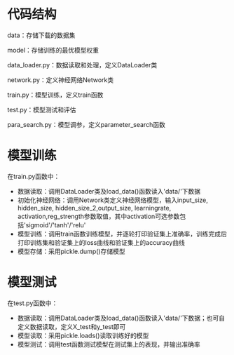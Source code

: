 # 代码结构

data：存储下载的数据集

model：存储训练的最优模型权重

data_loader.py：数据读取和处理，定义DataLoader类

network.py：定义神经网络Network类

train.py：模型训练，定义train函数

test.py：模型测试和评估

para_search.py：模型调参，定义parameter_search函数

# 模型训练

在train.py函数中：

- 数据读取：调用DataLoader类及load_data()函数读入'data/'下数据
- 初始化神经网络：调用Network类定义神经网络模型，输入input_size, hidden_size, hidden_size_2,output_size, learningrate, activation,reg_strength参数取值，其中activation可选参数包括'sigmoid'/'tanh'/'relu'
- 模型训练：调用train函数训练模型，并逐轮打印验证集上准确率，训练完成后打印训练集和验证集上的loss曲线和验证集上的accuracy曲线
- 模型存储：采用pickle.dump()存储模型

# 模型测试

在test.py函数中：

- 数据读取：调用DataLoader类及load_data()函数读入'data/'下数据；也可自定义数据读取，定义X_test和y_test即可
- 模型读取：采用pickle.loads()读取训练好的模型
- 模型测试：调用test函数测试模型在测试集上的表现，并输出准确率

